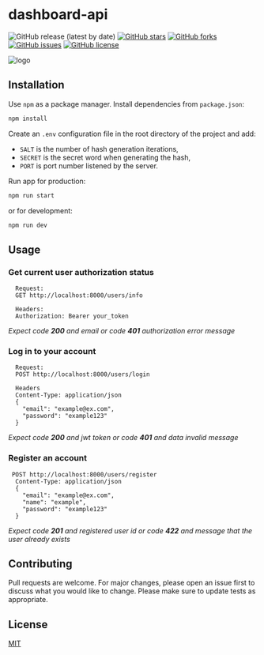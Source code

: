 # dashboard-api 

![GitHub release (latest by date)](https://img.shields.io/github/v/release/everman32/dashboard-api) [![GitHub stars](https://img.shields.io/github/stars/everman32/dashboard-api)](https://github.com/everman32/dashboard-api/stargazers) [![GitHub forks](https://img.shields.io/github/forks/everman32/dashboard-api)](https://github.com/everman32/dashboard-api/network) [![GitHub issues](https://img.shields.io/github/issues/everman32/dashboard-api)](https://github.com/everman32/dashboard-api/issues) [![GitHub license](https://img.shields.io/github/license/everman32/dashboard-api)](https://github.com/everman32/dashboard-api)

![logo](https://i.ibb.co/DQ8rqRS/logo.png)

## Installation

Use `npm` as a package manager. Install dependencies from `package.json`:
```bash
npm install
```

Create an `.env` configuration file in the root directory of the project and add:
* `SALT` is the number of hash generation iterations,
* `SECRET` is the secret word when generating the hash,
* `PORT` is port number listened by the server.

Run app for production:
```bash
npm run start
```
or for development:
```bash
npm run dev
```

## Usage

### Get current user authorization status
```http
  Request:
  GET http://localhost:8000/users/info

  Headers:
  Authorization: Bearer your_token
```
*Expect code **200** and email or code **401** authorization error message*

### Log in to your account
```http
  Request:
  POST http://localhost:8000/users/login

  Headers
  Content-Type: application/json
  {
    "email": "example@ex.com",
    "password": "example123"
  }
```
*Expect code **200** and jwt token or code **401** and data invalid message*

### Register an account
```http
 POST http://localhost:8000/users/register
  Content-Type: application/json
  { 
    "email": "example@ex.com",
    "name": "example",
    "password": "example123" 
  }
```
*Expect code **201** and registered user id or code **422** and message that the user already exists*

## Contributing
Pull requests are welcome. For major changes, please open an issue first to discuss what you would like to change.
Please make sure to update tests as appropriate.

## License
[MIT](https://choosealicense.com/licenses/mit/)